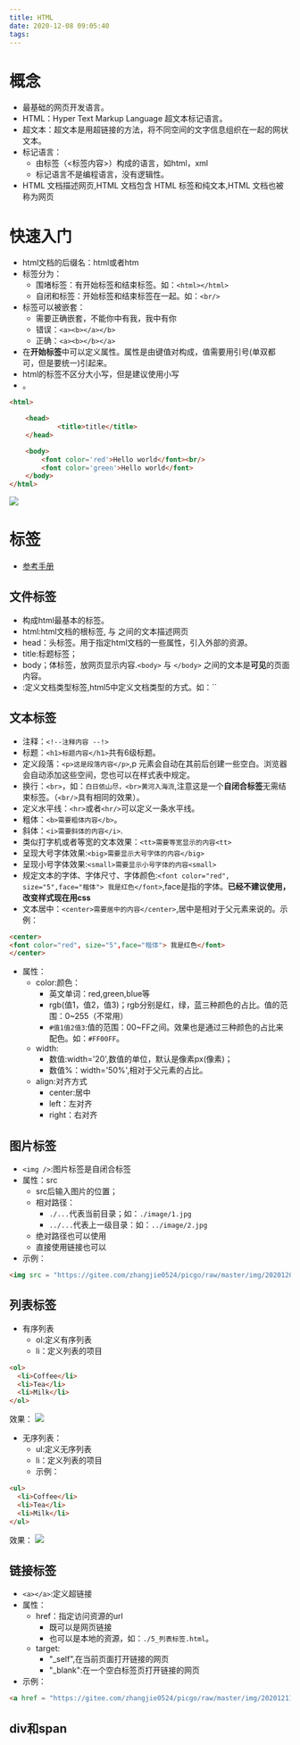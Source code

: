 ```yaml
---
title: HTML
date: 2020-12-08 09:05:40
tags:
---
```


# 概念

* 最基础的网页开发语言。
* HTML：Hyper Text Markup Language 超文本标记语言。
* 超文本：超文本是用超链接的方法，将不同空间的文字信息组织在一起的网状文本。
* 标记语言：
  * 由标签（<标签内容>）构成的语言，如html，xml
  * 标记语言不是编程语言，没有逻辑性。
* HTML 文档描述网页,HTML 文档包含 HTML 标签和纯文本,HTML 文档也被称为网页


# 快速入门

* html文档的后缀名：html或者htm
* 标签分为：
  * 围堵标签：有开始标签和结束标签。如：`<html></html>`
  * 自闭和标签：开始标签和结束标签在一起。如：`<br/>`
* 标签可以被嵌套：
  * 需要正确嵌套，不能你中有我，我中有你
  * 错误：`<a><b></a></b>`
  * 正确：`<a><b></b></a>`
* 在**开始标签**中可以定义属性。属性是由键值对构成，值需要用引号(单双都可，但是要统一)引起来。
* html的标签不区分大小写，但是建议使用小写
* 。
```html
<html>

    <head>
            <title>title</title>
    </head>

    <body>
        <font color='red'>Hello world</font><br/>
        <font color='green'>Hello world</font>
    </body>
</html>
```
![](https://gitee.com/zhangjie0524/picgo/raw/master/img/20201208092240.jpg)

# 标签

* [参考手册](https://www.w3school.com.cn/tags/index.asp)

## 文件标签

* 构成html最基本的标签。
* html:html文档的根标签,<html> 与 </html> 之间的文本描述网页
* head：头标签。用于指定html文档的一些属性，引入外部的资源。
* title:标题标签；
* body；体标签，放网页显示内容.`<body>` 与 `</body>` 之间的文本是**可见**的页面内容。
* <!DOCTYPE>:定义文档类型标签,html5中定义文档类型的方式。如：`<!DOCTYPE html>`

## 文本标签

* 注释：`<!--注释内容 --!>`
* 标题：`<h1>标题内容</h1>`共有6级标题。
* 定义段落：`<p>这是段落内容</p>`,p 元素会自动在其前后创建一些空白。浏览器会自动添加这些空间，您也可以在样式表中规定。
* 换行：`<br>`，如：`白日依山尽，<br>黄河入海流`,注意这是一个**自闭合标签**无需结束标签。（`<br/>`具有相同的效果）。
* 定义水平线：`<hr>`或者`<hr/>`可以定义一条水平线。
* 粗体：`<b>需要粗体内容</b>`。
* 斜体：`<i>需要斜体的内容</i>`.
* 类似打字机或者等宽的文本效果：`<tt>需要等宽显示的内容<tt>`
* 呈现大号字体效果:`<big>需要显示大号字体的内容</big>`
* 呈现小号字体效果:`<small>需要显示小号字体的内容<small>`
* 规定文本的字体、字体尺寸、字体颜色:`<font color="red", size="5",face="楷体"> 我是红色</font>`,face是指的字体。**已经不建议使用，改变样式现在用css**
* 文本居中：`<center>需要居中的内容</center>`,居中是相对于父元素来说的。示例：
```html
<center>
<font color="red", size="5",face="楷体"> 我是红色</font>
</center>
```
* 属性：
  * color:颜色：
    * 英文单词：red,green,blue等
    * rgb(值1，值2，值3)；rgb分别是红，绿，蓝三种颜色的占比。值的范围：0~255（不常用）
    * `#值1值2值3`:值的范围：00~FF之间。效果也是通过三种颜色的占比来配色。如：`#FF00FF`。
  * width:
    * 数值:width='20',数值的单位，默认是像素px(像素)；
    * 数值%：width='50%',相对于父元素的占比。
  * align:对齐方式
    * center:居中
    * left：左对齐
    * right：右对齐

## 图片标签

* `<img />`:图片标签是自闭合标签
* 属性：src
  * src后输入图片的位置；
  * 相对路径：
    * `./...`代表当前目录；如：`./image/1.jpg`
    * `../...`代表上一级目录：如：`../image/2.jpg`
  * 绝对路径也可以使用
  * 直接使用链接也可以
* 示例：
```html
<img src = "https://gitee.com/zhangjie0524/picgo/raw/master/img/20201208092240.jpg">
```

## 列表标签

* 有序列表
  * ol:定义有序列表
  * li：定义列表的项目
```html
<ol>
  <li>Coffee</li>
  <li>Tea</li>
  <li>Milk</li>
</ol>
```
效果：
![](https://gitee.com/zhangjie0524/picgo/raw/master/img/20201211102931.jpg)
* 无序列表：
  * ul:定义无序列表
  * li：定义列表的项目
  * 示例：
```html
<ul>
  <li>Coffee</li>
  <li>Tea</li>
  <li>Milk</li>
</ul>
```
效果：
![](https://gitee.com/zhangjie0524/picgo/raw/master/img/20201211103137.jpg)

## 链接标签

* `<a></a>`:定义超链接
* 属性：
  * href：指定访问资源的url
    * 既可以是网页链接
    * 也可以是本地的资源，如：`./5_列表标签.html`。
  * target:
    * "_self",在当前页面打开链接的网页
    * "_blank":在一个空白标签页打开链接的网页
* 示例：
```html
<a href = "https://gitee.com/zhangjie0524/picgo/raw/master/img/20201211103137.jpg" target = "_blank">我是超链接</a>
```

## div和span




